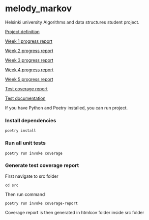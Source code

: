 # melody_markov

Helsinki university Algorithms and data structures student project. 

[Project definition](documentation/project_definition.md)

[Week 1 progress report](documentation/progress_report_week_1.md)

[Week 2 progress report](documentation/progress_report_week_2.md)

[Week 3 progress report](documentation/progress_report_week_3.md)

[Week 4 progress report](documentation/progress_report_week_4.md)

[Week 5 progress report](documentation/progress_report_week_5.md)

[Test coverage report](https://anuvirtane.github.io/melody_markov/)

[Test documentation](documentation/testing.md)

If you have Python and Poetry installed, you can run project.


### Install dependencies 

    poetry install

### Run all unit tests

    poetry run invoke coverage

### Generate test coverage report


First navigate to src folder

    cd src

Then run command

    poetry run invoke coverage-report

Coverage report is then generated in htmlcov folder inside src folder
